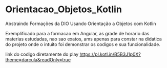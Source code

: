 # Orientacao_Objetos_Kotlin
 Abstraindo Formações da DIO Usando Orientação a Objetos com Kotlin
 
Exemplificado para a formacao em Angular, as grade de horario das materias estudadas, nao sao exatos, ams apenas para constar na didatica do projeto onde o intuito foi demonstrar os codigos e sua funcionalidade.

link do codigo diretamente do play
https://pl.kotl.in/B5B3J1p0X?theme=darcula&readOnly=true
